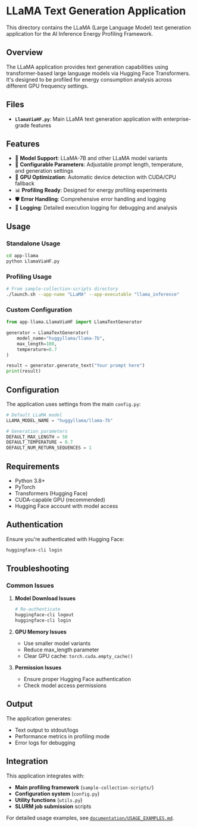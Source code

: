 # LLaMA Text Generation Application

This directory contains the LLaMA (Large Language Model) text generation application for the AI Inference Energy Profiling Framework.

## Overview

The LLaMA application provides text generation capabilities using transformer-based large language models via Hugging Face Transformers. It's designed to be profiled for energy consumption analysis across different GPU frequency settings.

## Files

- **`LlamaViaHF.py`**: Main LLaMA text generation application with enterprise-grade features

## Features

- 🤖 **Model Support**: LLaMA-7B and other LLaMA model variants
- 🔧 **Configurable Parameters**: Adjustable prompt length, temperature, and generation settings
- 🚀 **GPU Optimization**: Automatic device detection with CUDA/CPU fallback
- 📊 **Profiling Ready**: Designed for energy profiling experiments
- 🛡️ **Error Handling**: Comprehensive error handling and logging
- 📝 **Logging**: Detailed execution logging for debugging and analysis

## Usage

### Standalone Usage
```bash
cd app-llama
python LlamaViaHF.py
```

### Profiling Usage
```bash
# From sample-collection-scripts directory
./launch.sh --app-name "LLaMA" --app-executable "llama_inference"
```

### Custom Configuration
```python
from app-llama.LlamaViaHF import LlamaTextGenerator

generator = LlamaTextGenerator(
    model_name="huggyllama/llama-7b",
    max_length=100,
    temperature=0.7
)

result = generator.generate_text("Your prompt here")
print(result)
```

## Configuration

The application uses settings from the main `config.py`:

```python
# Default LLaMA model
LLAMA_MODEL_NAME = "huggyllama/llama-7b"

# Generation parameters
DEFAULT_MAX_LENGTH = 50
DEFAULT_TEMPERATURE = 0.7
DEFAULT_NUM_RETURN_SEQUENCES = 1
```

## Requirements

- Python 3.8+
- PyTorch
- Transformers (Hugging Face)
- CUDA-capable GPU (recommended)
- Hugging Face account with model access

## Authentication

Ensure you're authenticated with Hugging Face:
```bash
huggingface-cli login
```

## Troubleshooting

### Common Issues

1. **Model Download Issues**
   ```bash
   # Re-authenticate
   huggingface-cli logout
   huggingface-cli login
   ```

2. **GPU Memory Issues**
   - Use smaller model variants
   - Reduce max_length parameter
   - Clear GPU cache: `torch.cuda.empty_cache()`

3. **Permission Issues**
   - Ensure proper Hugging Face authentication
   - Check model access permissions

## Output

The application generates:
- Text output to stdout/logs
- Performance metrics in profiling mode
- Error logs for debugging

## Integration

This application integrates with:
- **Main profiling framework** (`sample-collection-scripts/`)
- **Configuration system** (`config.py`)
- **Utility functions** (`utils.py`)
- **SLURM job submission** scripts

For detailed usage examples, see [`documentation/USAGE_EXAMPLES.md`](../documentation/USAGE_EXAMPLES.md).
